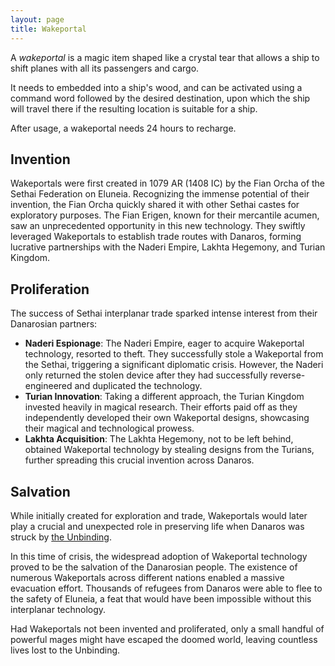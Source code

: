 ```yaml
---
layout: page
title: Wakeportal
---
```

A *wakeportal* is a magic item shaped like a crystal tear that allows a ship to shift planes with all its passengers
and cargo. 

It needs to embedded into a ship's wood, and can be activated using a command word followed by the desired
destination, upon which the ship will travel there if the resulting location is suitable for a ship.

After usage, a wakeportal needs 24 hours to recharge.

## Invention

Wakeportals were first created in 1079 AR (1408 IC) by the Fian Orcha of the Sethai Federation on Eluneia. Recognizing the immense potential of their invention, the Fian Orcha quickly shared it with other Sethai castes for exploratory purposes.
The Fian Erigen, known for their mercantile acumen, saw an unprecedented opportunity in this new technology. They swiftly leveraged Wakeportals to establish trade routes with Danaros, forming lucrative partnerships with the Naderi Empire, Lakhta Hegemony, and Turian Kingdom.

## Proliferation

The success of Sethai interplanar trade sparked intense interest from their Danarosian partners:

- **Naderi Espionage**: The Naderi Empire, eager to acquire Wakeportal technology, resorted to theft. They successfully stole a Wakeportal from the Sethai, triggering a significant diplomatic crisis. However, the Naderi only returned the stolen device after they had successfully reverse-engineered and duplicated the technology.
- **Turian Innovation**: Taking a different approach, the Turian Kingdom invested heavily in magical research. Their efforts paid off as they independently developed their own Wakeportal designs, showcasing their magical and technological prowess.
- **Lakhta Acquisition**: The Lakhta Hegemony, not to be left behind, obtained Wakeportal technology by stealing designs from the Turians, further spreading this crucial invention across Danaros.

## Salvation

While initially created for exploration and trade, Wakeportals would later play a crucial and unexpected role in preserving life when Danaros was struck by [the Unbinding](/history/the-unbinding).

In this time of crisis, the widespread adoption of Wakeportal technology proved to be the salvation of the Danarosian people. The existence of numerous Wakeportals across different nations enabled a massive evacuation effort. Thousands of refugees from Danaros were able to flee to the safety of Eluneia, a feat that would have been impossible without this interplanar technology.

Had Wakeportals not been invented and proliferated, only a small handful of powerful mages might have escaped the doomed world, leaving countless lives lost to the Unbinding.
